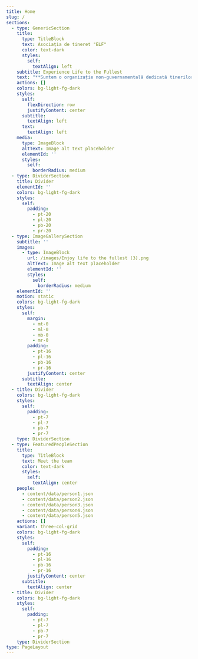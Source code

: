 ```yaml
---
title: Home
slug: /
sections:
  - type: GenericSection
    title:
      type: TitleBlock
      text: Asociația de tineret "ELF"
      color: text-dark
      styles:
        self:
          textAlign: left
    subtitle: Experience Life to the Fullest
    text: "**Suntem o organizație non-guvernamentală dedicată tinerilor și avem un scop clar: să creăm un mediu în care fiecare dintre voi să-și dezvolte potențialul și să devină cea mai bună versiune a sa! \U0001F31F**\n\n**Cu ce ne ocupăm?**\n\n*   **Educație nonformală \U0001F4DA**: Credem că învățarea nu se întâmplă doar în sălile de clasă. Prin activități creative și interactive, vă oferim noi perspective și abilități esențiale pentru viață.\n\n*   **Îmbogățirea comunității \U0001F331**: Suntem aici pentru a face o diferență în comunitatea noastră, prin proiecte și inițiative care aduc oamenii împreună și construiesc legături puternice.\n\n*   **Interculturalitate \U0001F30D**: Promovăm diversitatea și dialogul între culturi, pentru că știm cât de important este să înțelegem și să respectăm diferitele perspective ale celor din jurul nostru.\n\n**Ce ne propunem?**\n\nVrem să fim un spațiu deschis pentru toți tinerii care doresc să învețe, să crească și să contribuie la o lume mai bună.\n\n**Încurajăm spiritul civic \U0001F91D** prin voluntariat și educația în spirit european \U0001F1EA\U0001F1FA, pentru ca împreună să construim un viitor mai luminos.\n\nTe invităm să ne urmărești și să te implici! ✨ Alătură-te nouă și împreună vom face lucruri extraordinare.\n\n**Îndrăznește să fii altfel! \U0001F680**\n\n\n\n"
    actions: []
    colors: bg-light-fg-dark
    styles:
      self:
        flexDirection: row
        justifyContent: center
      subtitle:
        textAlign: left
      text:
        textAlign: left
    media:
      type: ImageBlock
      altText: Image alt text placeholder
      elementId: ''
      styles:
        self:
          borderRadius: medium
  - type: DividerSection
    title: Divider
    elementId: ''
    colors: bg-light-fg-dark
    styles:
      self:
        padding:
          - pt-20
          - pl-20
          - pb-20
          - pr-20
  - type: ImageGallerySection
    subtitle: ''
    images:
      - type: ImageBlock
        url: /images/Enjoy life to the fullest (3).png
        altText: Image alt text placeholder
        elementId: ''
        styles:
          self:
            borderRadius: medium
    elementId: ''
    motion: static
    colors: bg-light-fg-dark
    styles:
      self:
        margin:
          - mt-0
          - ml-0
          - mb-0
          - mr-0
        padding:
          - pt-16
          - pl-16
          - pb-16
          - pr-16
        justifyContent: center
      subtitle:
        textAlign: center
  - title: Divider
    colors: bg-light-fg-dark
    styles:
      self:
        padding:
          - pt-7
          - pl-7
          - pb-7
          - pr-7
    type: DividerSection
  - type: FeaturedPeopleSection
    title:
      type: TitleBlock
      text: Meet the team
      color: text-dark
      styles:
        self:
          textAlign: center
    people:
      - content/data/person1.json
      - content/data/person2.json
      - content/data/person3.json
      - content/data/person4.json
      - content/data/person5.json
    actions: []
    variant: three-col-grid
    colors: bg-light-fg-dark
    styles:
      self:
        padding:
          - pt-16
          - pl-16
          - pb-16
          - pr-16
        justifyContent: center
      subtitle:
        textAlign: center
  - title: Divider
    colors: bg-light-fg-dark
    styles:
      self:
        padding:
          - pt-7
          - pl-7
          - pb-7
          - pr-7
    type: DividerSection
type: PageLayout
---
```

